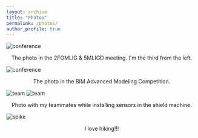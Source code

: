 ```yaml
---
layout: archive
title: "Photos"
permalink: /photos/
author_profile: true
---
```


![conference](http://YuZhang-UNSAT.github.io/images/Meeting-zy.jpg)
<center>The photo in the 2FOMLIG & 5MLIGD meeting. I'm the third from the left.</center>

![conference](http://YuZhang-UNSAT.github.io/images/Competition-zy.jpg)
<center>The photo in the BIM Advanced Modeling Competition.</center>

![team](http://YuZhang-UNSAT.github.io/images/Tunneling1-zy.jpg)
![team](http://YuZhang-UNSAT.github.io/images/Tunneling2-zy.jpg)
<center>Photo with my teammates while installing sensors in the shield machine.</center>

![spike](http://YuZhang-UNSAT.github.io/images/hiking-zy.jpg)
<center>I love hiking!!!</center>


